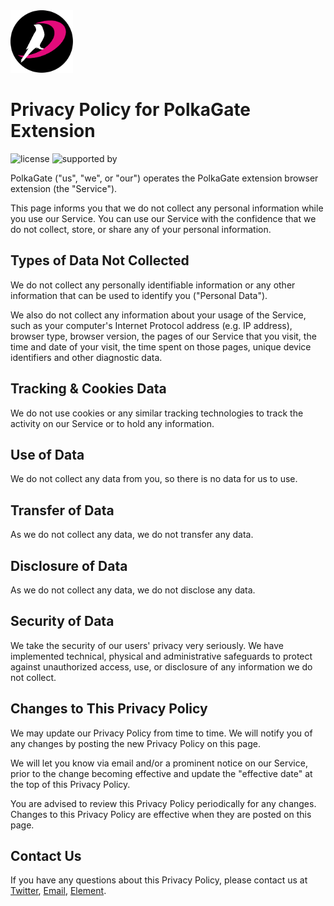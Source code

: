 <img src="https://raw.githubusercontent.com/Nick-1979/PolkadotJsPlusPictures/main/polkagate/logo/534b.PNG" data-canonical-src="https://raw.githubusercontent.com/Nick-1979/PolkadotJsPlusPictures/main/polkagate/logo/534b.PNG" width="100" height="100" />

# Privacy Policy for PolkaGate Extension
![license](https://img.shields.io/badge/License-Apache%202.0-blue?logo=apache&style=flat-square)
![supported by](https://img.shields.io/badge/Supported%20by-Kusama%20Treasury-%20black?logo=polkadot&style=flat-square)

PolkaGate ("us", "we", or "our") operates the PolkaGate extension browser extension (the "Service").

This page informs you that we do not collect any personal information while you use our Service. You can use our Service with the confidence that we do not collect, store, or share any of your personal information.

## Types of Data Not Collected
We do not collect any personally identifiable information or any other information that can be used to identify you ("Personal Data").

We also do not collect any information about your usage of the Service, such as your computer's Internet Protocol address (e.g. IP address), browser type, browser version, the pages of our Service that you visit, the time and date of your visit, the time spent on those pages, unique device identifiers and other diagnostic data.

## Tracking & Cookies Data
We do not use cookies or any similar tracking technologies to track the activity on our Service or to hold any information.

## Use of Data
We do not collect any data from you, so there is no data for us to use.

## Transfer of Data
As we do not collect any data, we do not transfer any data.

## Disclosure of Data
As we do not collect any data, we do not disclose any data.

## Security of Data
We take the security of our users' privacy very seriously. We have implemented technical, physical and administrative safeguards to protect against unauthorized access, use, or disclosure of any information we do not collect.

## Changes to This Privacy Policy
We may update our Privacy Policy from time to time. We will notify you of any changes by posting the new Privacy Policy on this page.

We will let you know via email and/or a prominent notice on our Service, prior to the change becoming effective and update the "effective date" at the top of this Privacy Policy.

You are advised to review this Privacy Policy periodically for any changes. Changes to this Privacy Policy are effective when they are posted on this page.

## Contact Us
If you have any questions about this Privacy Policy, please contact us at [Twitter](https://twitter.com/polkagate), [Email](mailto:polkagate@outlook.com), [Element](https://matrix.to/#/%23polkagate:matrix.org).



